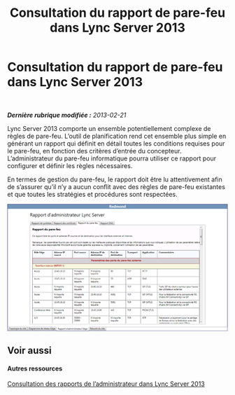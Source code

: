 ﻿---
title: Consultation du rapport de pare-feu dans Lync Server 2013
TOCTitle: Consultation du rapport de pare-feu dans Lync Server 2013
ms:assetid: 5ccc60b5-751a-425b-ab60-6885d3114c94
ms:mtpsurl: https://technet.microsoft.com/fr-fr/library/Gg558654(v=OCS.15)
ms:contentKeyID: 53095430
ms.date: 05/20/2016
mtps_version: v=OCS.15
ms.translationtype: HT
---

# Consultation du rapport de pare-feu dans Lync Server 2013

 

_**Dernière rubrique modifiée :** 2013-02-21_

Lync Server 2013 comporte un ensemble potentiellement complexe de règles de pare-feu. L’outil de planification rend cet ensemble plus simple en générant un rapport qui définit en détail toutes les conditions requises pour le pare-feu, en fonction des critères d’entrée du concepteur. L’administrateur du pare-feu informatique pourra utiliser ce rapport pour configurer et définir les règles nécessaires.

En termes de gestion du pare-feu, le rapport doit être lu attentivement afin de s’assurer qu’il n’y a aucun conflit avec des règles de pare-feu existantes et que toutes les stratégies et procédures sont respectées.

![Rapport d’administration de pare-feu](images/Gg558654.575c1081-5849-45a2-b73c-ab96f55518c3(OCS.15).jpg "Rapport d’administration de pare-feu")

## Voir aussi

#### Autres ressources

[Consultation des rapports de l’administrateur dans Lync Server 2013](lync-server-2013-reviewing-the-administrator-reports.md)

